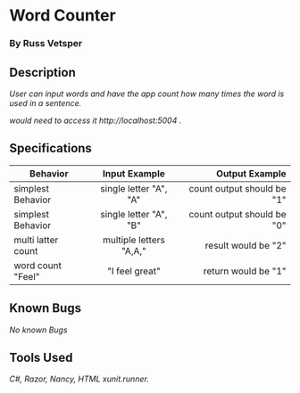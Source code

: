 # Word Counter

### By Russ Vetsper

## Description

_User can input words and have the app count how many times the word is used in a sentence._


_would need to access it http://localhost:5004 ._

## Specifications
| Behavior | Input Example | Output Example |
| ------------- |:-------------:| -----:|
| simplest Behavior| single letter "A", "A"| count output should be "1" |
| simplest Behavior| single letter "A", "B"| count output should be "0" |
| multi latter count| multiple letters "A,A," | result would be "2"|
| word count  "Feel" |  "I feel great"  | return would be "1" |

## Known Bugs

_No known Bugs_

## Tools Used

_C#, Razor, Nancy, HTML xunit.runner._
